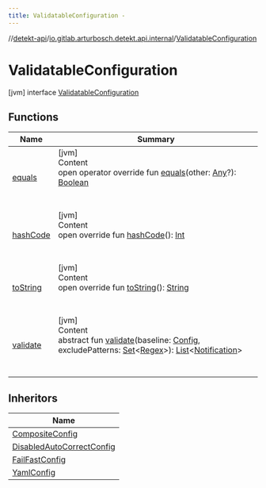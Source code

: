 ```yaml
---
title: ValidatableConfiguration -
---
```

//[detekt-api](../../index.md)/[io.gitlab.arturbosch.detekt.api.internal](../index.md)/[ValidatableConfiguration](index.md)



# ValidatableConfiguration  
 [jvm] interface [ValidatableConfiguration](index.md)   


## Functions  
  
|  Name|  Summary| 
|---|---|
| [equals](../-yaml-config/-companion/index.md#kotlin/Any/equals/#kotlin.Any?/PointingToDeclaration/)| [jvm]  <br>Content  <br>open operator override fun [equals](../-yaml-config/-companion/index.md#kotlin/Any/equals/#kotlin.Any?/PointingToDeclaration/)(other: [Any](https://kotlinlang.org/api/latest/jvm/stdlib/kotlin/-any/index.html)?): [Boolean](https://kotlinlang.org/api/latest/jvm/stdlib/kotlin/-boolean/index.html)  <br><br><br>
| [hashCode](../-yaml-config/-companion/index.md#kotlin/Any/hashCode/#/PointingToDeclaration/)| [jvm]  <br>Content  <br>open override fun [hashCode](../-yaml-config/-companion/index.md#kotlin/Any/hashCode/#/PointingToDeclaration/)(): [Int](https://kotlinlang.org/api/latest/jvm/stdlib/kotlin/-int/index.html)  <br><br><br>
| [toString](../-yaml-config/-companion/index.md#kotlin/Any/toString/#/PointingToDeclaration/)| [jvm]  <br>Content  <br>open override fun [toString](../-yaml-config/-companion/index.md#kotlin/Any/toString/#/PointingToDeclaration/)(): [String](https://kotlinlang.org/api/latest/jvm/stdlib/kotlin/-string/index.html)  <br><br><br>
| [validate](validate.md)| [jvm]  <br>Content  <br>abstract fun [validate](validate.md)(baseline: [Config](../../io.gitlab.arturbosch.detekt.api/-config/index.md), excludePatterns: [Set](https://kotlinlang.org/api/latest/jvm/stdlib/kotlin.collections/-set/index.html)<[Regex](https://kotlinlang.org/api/latest/jvm/stdlib/kotlin.text/-regex/index.html)>): [List](https://kotlinlang.org/api/latest/jvm/stdlib/kotlin.collections/-list/index.html)<[Notification](../../io.gitlab.arturbosch.detekt.api/-notification/index.md)>  <br><br><br>


## Inheritors  
  
|  Name| 
|---|
| [CompositeConfig](../-composite-config/index.md)
| [DisabledAutoCorrectConfig](../-disabled-auto-correct-config/index.md)
| [FailFastConfig](../-fail-fast-config/index.md)
| [YamlConfig](../-yaml-config/index.md)

